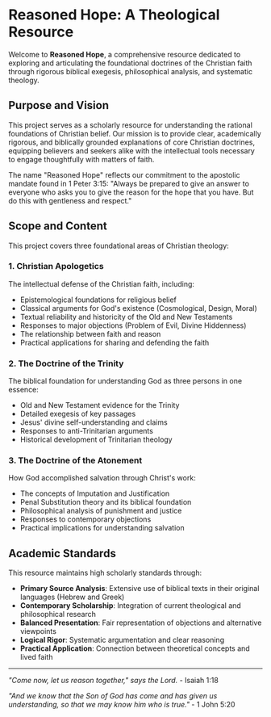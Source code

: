 # Reasoned Hope: A Theological Resource

Welcome to **Reasoned Hope**, a comprehensive resource dedicated to exploring and articulating
the foundational doctrines of the Christian faith through rigorous biblical exegesis, philosophical analysis, and
systematic theology.

## Purpose and Vision

This project serves as a scholarly resource for understanding the rational foundations of Christian belief.
Our mission is to provide clear, academically rigorous, and biblically grounded explanations of core Christian
doctrines, equipping believers and seekers alike with the intellectual tools necessary to engage thoughtfully with
matters of faith.

The name "Reasoned Hope" reflects our commitment to the apostolic mandate found in 1 Peter 3:15: "Always be prepared to
give an answer to everyone who asks you to give the reason for the hope that you have. But do this with gentleness and
respect."

## Scope and Content

This project covers three foundational areas of Christian theology:

### 1. Christian Apologetics

The intellectual defense of the Christian faith, including:

- Epistemological foundations for religious belief
- Classical arguments for God's existence (Cosmological, Design, Moral)
- Textual reliability and historicity of the Old and New Testaments
- Responses to major objections (Problem of Evil, Divine Hiddenness)
- The relationship between faith and reason
- Practical applications for sharing and defending the faith

### 2. The Doctrine of the Trinity

The biblical foundation for understanding God as three persons in one essence:

- Old and New Testament evidence for the Trinity
- Detailed exegesis of key passages
- Jesus' divine self-understanding and claims
- Responses to anti-Trinitarian arguments
- Historical development of Trinitarian theology

### 3. The Doctrine of the Atonement

How God accomplished salvation through Christ's work:

- The concepts of Imputation and Justification
- Penal Substitution theory and its biblical foundation
- Philosophical analysis of punishment and justice
- Responses to contemporary objections
- Practical implications for understanding salvation

## Academic Standards

This resource maintains high scholarly standards through:

- **Primary Source Analysis**: Extensive use of biblical texts in their original languages (Hebrew and Greek)
- **Contemporary Scholarship**: Integration of current theological and philosophical research
- **Balanced Presentation**: Fair representation of objections and alternative viewpoints
- **Logical Rigor**: Systematic argumentation and clear reasoning
- **Practical Application**: Connection between theoretical concepts and lived faith

---

*"Come now, let us reason together," says the Lord.* - Isaiah 1:18

*"And we know that the Son of God has come and has given us understanding, so that we may know him who is true."* - 1
John 5:20
